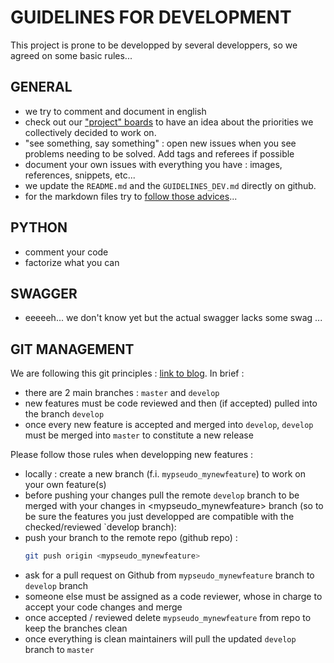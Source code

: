 # GUIDELINES FOR DEVELOPMENT

This project is prone to be developped by several developpers, so we agreed on some basic rules...

## GENERAL 

- we try to comment and document in english
- check out our ["project" boards](https://github.com/co-demos/toktok/projects) to have an idea about the priorities we collectively decided to work on.
- "see something, say something" : open new issues when you see problems needing to be solved. Add tags and referees if possible
- document your own issues with everything you have : images, references, snippets, etc... 
- we update the `README.md` and the `GUIDELINES_DEV.md` directly on github.
- for the markdown files try to [follow those advices](http://www.cirosantilli.com/markdown-style-guide/#dollar-signs-in-shell-code)...

## PYTHON 

- comment your code
- factorize what you can 


## SWAGGER

- eeeeeh... we don't know yet but the actual swagger lacks some swag ...


## GIT MANAGEMENT

We are following this git principles : [link to blog](https://guillim.github.io/git/2018/04/24/Git-workflow.html). In brief : 
- there are 2 main branches : `master` and `develop`
- new features must be code reviewed and then (if accepted) pulled into the branch `develop`
- once every new feature is accepted and merged into `develop`, `develop` must be merged into `master` to constitute a new release

Please follow those rules when developping new features : 
- locally : create a new branch (f.i. `mypseudo_mynewfeature`) to work on your own feature(s)
- before pushing your changes pull the remote `develop` branch to be merged with your changes in <mypseudo_mynewfeature> branch (so to be sure the features you just developped are compatible with the checked/reviewed `develop branch):
- push your branch to the remote repo (github repo) : 
  > 
    ```bash
    git push origin <mypseudo_mynewfeature>
    ```
- ask for a pull request on Github from `mypseudo_mynewfeature` branch to `develop` branch
- someone else must be assigned as a code reviewer, whose in charge to accept your code changes and merge
- once accepted / reviewed delete `mypseudo_mynewfeature` from repo to keep the branches clean
- once everything is clean maintainers will pull the updated `develop` branch to `master`
